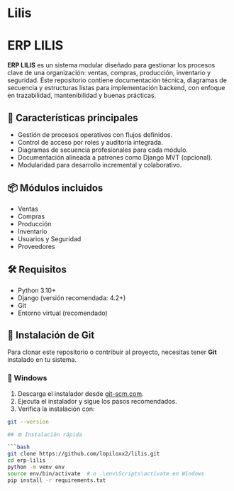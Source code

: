 # Lilis

# ERP LILIS

**ERP LILIS** es un sistema modular diseñado para gestionar los procesos clave de una organización: ventas, compras, producción, inventario y seguridad. Este repositorio contiene documentación técnica, diagramas de secuencia y estructuras listas para implementación backend, con enfoque en trazabilidad, mantenibilidad y buenas prácticas.

## 🚀 Características principales

- Gestión de procesos operativos con flujos definidos.
- Control de acceso por roles y auditoría integrada.
- Diagramas de secuencia profesionales para cada módulo.
- Documentación alineada a patrones como Django MVT (opcional).
- Modularidad para desarrollo incremental y colaborativo.

## 📦 Módulos incluidos

- Ventas  
- Compras  
- Producción  
- Inventario  
- Usuarios y Seguridad
- Proveedores



## 🛠️ Requisitos

- Python 3.10+
- Django (versión recomendada: 4.2+)
- Git
- Entorno virtual (recomendado)

## 🧰 Instalación de Git

Para clonar este repositorio o contribuir al proyecto, necesitas tener **Git** instalado en tu sistema.

### 🔧 Windows

1. Descarga el instalador desde [git-scm.com](https://git-scm.com/download/win).
2. Ejecuta el instalador y sigue los pasos recomendados.
3. Verifica la instalación con:

```bash
git --version

## ⚙️ Instalación rápida

```bash
git clone https://github.com/lopiloxx2/lilis.git
cd erp-lilis
python -m venv env
source env/bin/activate  # o .\env\Scripts\activate en Windows
pip install -r requirements.txt
